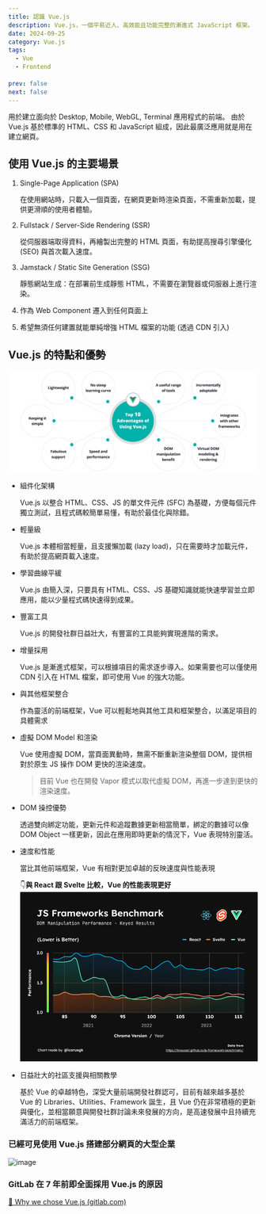 ```yaml
---
title: 認識 Vue.js
description: Vue.js，一個平易近人、高效能且功能完整的漸進式 JavaScript 框架。
date: 2024-09-25
category: Vue.js
tags:
  - Vue
  - Frontend

prev: false
next: false
---
```


用於建立面向於 Desktop, Mobile, WebGL, Terminal 應用程式的前端。
由於 Vue.js 基於標準的 HTML、CSS 和 JavaScript 組成，因此最廣泛應用就是用在建立網頁。

## 使用 Vue.js 的主要場景

1. Single-Page Application (SPA)

   在使用網站時，只載入一個頁面，在網頁更新時渲染頁面，不需重新加載，提供更滑順的使用者體驗。

2. Fullstack / Server-Side Rendering (SSR)

   從伺服器端取得資料，再繪製出完整的 HTML 頁面，有助提高搜尋引擎優化 (SEO) 與首次載入速度。

3. Jamstack / Static Site Generation (SSG)

   靜態網站生成：在部署前生成靜態 HTML，不需要在瀏覽器或伺服器上進行渲染。

4. 作為 Web Component 遷入到任何頁面上

5. 希望無須任何建置就能單純增強 HTML 檔案的功能 (透過 CDN 引入)

## Vue.js 的特點和優勢

![alt text](image.png)

- 組件化架構

  Vue.js 以整合 HTML、CSS、JS 的單文件元件 (SFC) 為基礎，方便每個元件獨立測試，且程式碼較簡單易懂，有助於最佳化與除錯。

- 輕量級

  Vue.js 本體相當輕量，且支援懶加載 (lazy load)，只在需要時才加載元件，有助於提高網頁載入速度。

- 學習曲線平緩

  Vue.js 由簡入深，只要具有 HTML、CSS、JS 基礎知識就能快速學習並立即應用，能以少量程式碼快速得到成果。

- 豐富工具

  Vue.js 的開發社群日益壯大，有豐富的工具能夠實現進階的需求。

- 增量採用

  Vue.js 是漸進式框架，可以根據項目的需求逐步導入。如果需要也可以僅使用 CDN 引入在 HTML 檔案，即可使用 Vue 的強大功能。

- 與其他框架整合

  作為靈活的前端框架，Vue 可以輕鬆地與其他工具和框架整合，以滿足項目的具體需求

- 虛擬 DOM Model 和渲染

  Vue 使用虛擬 DOM，當頁面異動時，無需不斷重新渲染整個 DOM，提供相對於原生 JS 操作 DOM 更快的渲染速度。

  > 目前 Vue 也在開發 Vapor 模式以取代虛擬 DOM，再進一步達到更快的渲染速度。

- DOM 操控優勢

  透過雙向綁定功能，更新元件和追蹤數據更新相當簡單，綁定的數據可以像 DOM Object 一樣更新，因此在應用即時更新的情況下，Vue 表現特別靈活。

- 速度和性能

  當比其他前端框架，Vue 有相對更加卓越的反映速度與性能表現

  👇**與 React 跟 Svelte 比較，Vue 的性能表現更好**
  ![alt text](image-1.png)

- 日益壯大的社區支援與相關教學

  基於 Vue 的卓越特色，深受大量前端開發社群認可，目前有越來越多基於 Vue 的 Libraries、Utilities、Framework 誕生，且 Vue 仍在非常積極的更新與優化，並相當願意與開發社群討論未來發展的方向，是高速發展中且持續充滿活力的前端框架。

### 已經可見使用 Vue.js 搭建部分網頁的大型企業

![image](https://hackmd.io/_uploads/BkAGf3lBa.png)

### GitLab 在 7 年前即全面採用 Vue.js 的原因

[🔗 Why we chose Vue.js (gitlab.com)](https://about.gitlab.com/blog/2016/10/20/why-we-chose-vue)
